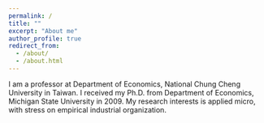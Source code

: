 ```yaml
---
permalink: /
title: ""
excerpt: "About me"
author_profile: true
redirect_from:
  - /about/
  - /about.html
---
```


I am a professor at Department of Economics, National Chung Cheng University in Taiwan. I received my Ph.D. from Department of Economics, Michigan State University in 2009. My research interests is applied micro, with stress on empirical industrial organization.
